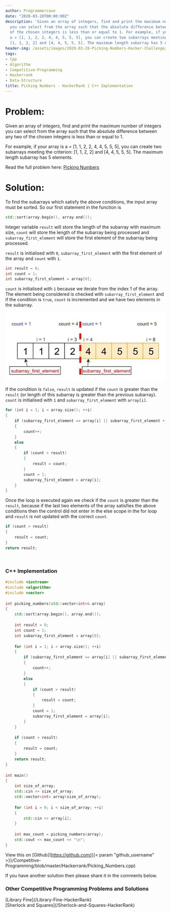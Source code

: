 ```yaml
---
author: Programmercave
date: "2020-03-28T00:00:00Z"
description: 'Given an array of integers, find and print the maximum number of integers
  you can select from the array such that the absolute difference between any two
  of the chosen integers is less than or equal to 1. For example, if your array is
  a = [1, 1, 2, 2, 4, 4, 5, 5, 5], you can create two subarrays meeting the criterion:
  [1, 1, 2, 2] and [4, 4, 5, 5, 5]. The maximum length subarray has 5 elements.'
header-img: /assets/images/2020-03-28-Picking-Numbers-Hacker-Challenge/HR_picking_numbers.jpg
tags:
- Cpp
- Algorithm
- Competitive-Programming
- Hackerrank
- Data-Structure
title: Picking Numbers - HackerRank | C++ Implementation
---
```




<h1>Problem:</h1>

Given an array of integers, find and print the maximum number of integers you can select from the array such that the absolute difference between any two of the chosen integers is less than or equal to 1. 

For example, if your array is a = [1, 1, 2, 2, 4, 4, 5, 5, 5], you can create two subarrays meeting the criterion: [1, 1, 2, 2] and [4, 4, 5, 5, 5]. The maximum length subarray has 5 elements.

Read the full problem here: [Picking Numbers](https://www.hackerrank.com/challenges/picking-numbers/problem)

<h1>Solution:</h1>

To find the subarrays which satisfy the above conditions, the input array must be sorted. So our first statement in the function is

```cpp
std::sort(array.begin(), array.end());
```

Integer variable `result` will store the length of the subarray with maximum size, `count` will store the length of the subarray being processed and `subarray_first_element` will store the first element of the subarray being processed.

`result` is initialised with `0`, `subarray_first_element` with the first element of the array and `count` with `1`.

```cpp
int result = 0;
int count = 1;
int subarray_first_element = array[0];
```

`count` is initialised with `1` because we iterate from the index 1 of the array. The element being considered is checked with `subarray_first_element` and if the condition is `true`, `count` is incremented and we have two elements in the subarray.

![Picking Numbers HackerRank](/assets/images/2020-03-28-Picking-Numbers-Hacker-Challenge/HR_picking_numbers.jpg)

If the condition is `false`, `result` is updated if the `count` is greater than the `result` (or length of this subarray is greater than the previous subarray). `count` is initialised with `1` and `subarray_first_element` with `array[i]`.

```cpp
for (int i = 1; i < array.size(); ++i)
{
	if (subarray_first_element == array[i] || subarray_first_element + 1 == array[i])
	{
		count++;
	}
	else
	{
		if (count > result)
		{
			result = count;
		}
		count = 1;
		subarray_first_element = array[i];
	}
}
```

Once the loop is executed again we check if the `count` is greater than the `result`, because if the last two elements of the array satisfies the above conditions then the control did not enter in the else scope in the for loop and `result` is not updated with the correct `count`.

```cpp
if (count > result)
{
	result = count;
}
return result;
```

<br/>

<h3>C++ Implementation</h3>

```cpp
#include <iostream>
#include <algorithm>
#include <vector>

int picking_numbers(std::vector<int>& array)
{
	std::sort(array.begin(), array.end());

	int result = 0;
	int count = 1;
	int subarray_first_element = array[0];

	for (int i = 1; i < array.size(); ++i)
	{
		if (subarray_first_element == array[i] || subarray_first_element + 1 == array[i])
		{
			count++;
		}
		else
		{
			if (count > result)
			{
				result = count;
			}
			count = 1;
			subarray_first_element = array[i];
		}
	}

	if (count > result)
	{
		result = count;
	}
	return result;
}

int main()
{
	int size_of_array;
	std::cin >> size_of_array;
	std::vector<int> array(size_of_array);

	for (int i = 0; i < size_of_array; ++i)
	{
		std::cin >> array[i];
	}

	int max_count = picking_numbers(array);
	std::cout << max_count << "\n";
}
```

View this on [Github](https://github.com/{{< param "github_username" >}}/Competitive-Programming/blob/master/Hackerrank/Picking_Numbers.cpp)

If you have another solution then please share it in the comments below.

<h3>Other Competitive Programming Problems and Solutions</h3>
[Library Fine](/Library-Fine-HackerRank)<br/>
[Sherlock and Squares](/Sherlock-and-Squares-HackerRank)<br/>



